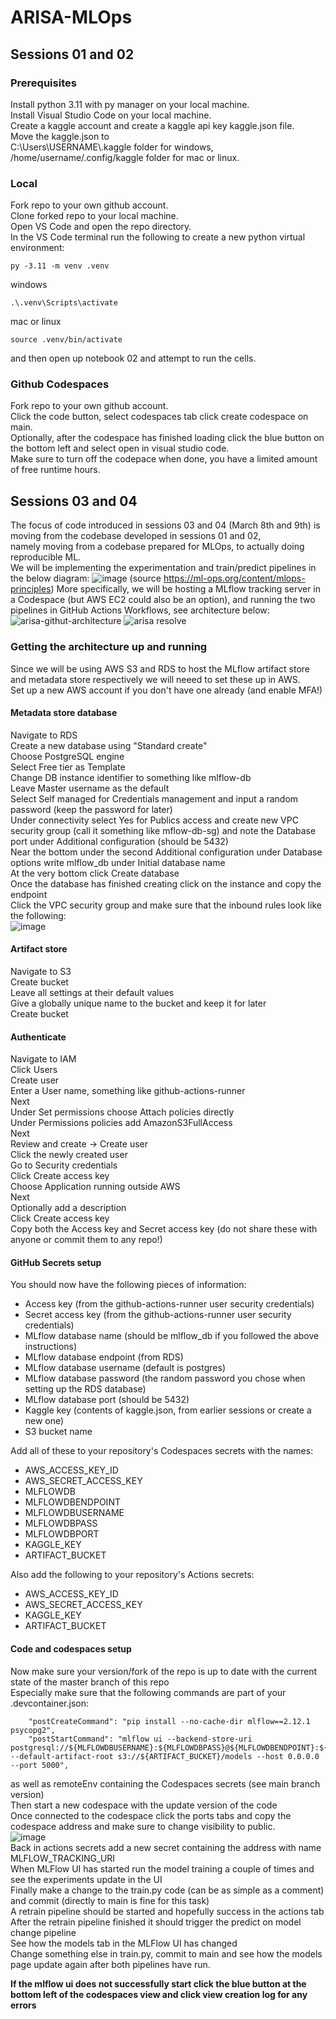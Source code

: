 # ARISA-MLOps
## Sessions 01 and 02
### Prerequisites  
Install python 3.11 with py manager on your local machine.  
Install Visual Studio Code on your local machine.  
Create a kaggle account and create a kaggle api key kaggle.json file.  
Move the kaggle.json to   
C:\Users\USERNAME\\.kaggle folder for windows,  
/home/username/.config/kaggle folder for mac or linux.  
### Local
Fork repo to your own github account.  
Clone forked repo to your local machine.  
Open VS Code and open the repo directory.  
In the VS Code terminal run the following to create a new python virtual environment:  
```
py -3.11 -m venv .venv
```
windows
```
.\.venv\Scripts\activate
```
mac or linux  
```
source .venv/bin/activate
```
and then open up notebook 02 and attempt to run the cells.  

### Github Codespaces  
Fork repo to your own github account.  
Click the code button, select codespaces tab click create codespace on main.  
Optionally, after the codespace has finished loading click the blue button on the bottom left and select open in visual studio code.  
Make sure to turn off the codepace when done, you have a limited amount of free runtime hours.  

## Sessions 03 and 04
The focus of code introduced in sessions 03 and 04 (March 8th and 9th) is moving from the codebase developed in sessions 01 and 02,  
namely moving from a codebase prepared for MLOps, to actually doing reproducible ML.  
We will be implementing the experimentation and train/predict pipelines in the below diagram:
![image](https://github.com/user-attachments/assets/f11539b6-9bcc-4a04-b89f-97e6e7383bf2)
(source https://ml-ops.org/content/mlops-principles)
More specifically, we will be hosting a MLflow tracking server in a Codespace (but AWS EC2 could also be an option),
and running the two pipelines in GitHub Actions Workflows, see architecture below:
![arisa-githut-architecture](https://github.com/user-attachments/assets/fb13f63b-e821-4b9b-869a-e3f2ea431a9b)
![arisa resolve](https://github.com/user-attachments/assets/76eedd72-0326-4d80-879c-9f6761349032)
### Getting the architecture up and running
Since we will be using AWS S3 and RDS to host the MLflow artifact store and metadata store respectively we will neeed to set these up in AWS.  
Set up a new AWS account if you don't have one already (and enable MFA!)
#### Metadata store database
Navigate to RDS  
Create a new database using "Standard create"  
Choose PostgreSQL engine  
Select Free tier as Template  
Change DB instance identifier to something like mlflow-db  
Leave Master username as the default  
Select Self managed for Credentials management and input a random password (keep the password for later)  
Under connectivity select Yes for Publics access and create new VPC security group (call it something like mflow-db-sg) and note the Database port under Additional configuration (should be 5432)  
Near the bottom under the second Additional configuration under Database options write mlflow_db under Initial database name  
At the very bottom click Create database  
Once the database has finished creating click on the instance and copy the endpoint  
Click the VPC security group and make sure that the inbound rules look like the following:  
![image](https://github.com/user-attachments/assets/99978aa4-5f0b-49de-a453-f5626956b23d)  
#### Artifact store
Navigate to S3  
Create bucket  
Leave all settings at their default values  
Give a globally unique name to the bucket and keep it for later  
Create bucket  
#### Authenticate
Navigate to IAM  
Click Users  
Create user  
Enter a User name, something like github-actions-runner  
Next  
Under Set permissions choose Attach policies directly  
Under Permissions policies add AmazonS3FullAccess  
Next  
Review and create -> Create user  
Click the newly created user  
Go to Security credentials  
Click Create access key  
Choose Application running outside AWS  
Next  
Optionally add a description  
Click Create access key  
Copy both the Access key and Secret access key (do not share these with anyone or commit them to any repo!)  
#### GitHub Secrets setup
You should now have the following pieces of information:  
 * Access key (from the github-actions-runner user security credentials)  
 * Secret access key (from the github-actions-runner user security credentials)  
 * MLflow database name (should be mlflow_db if you followed the above instructions)  
 * MLflow database endpoint (from RDS)  
 * MLflow database username (default is postgres)  
 * MLflow database password (the random password you chose when setting up the RDS database)
 * MLflow database port (should be 5432)  
 * Kaggle key (contents of kaggle.json, from earlier sessions or create a new one)
 * S3 bucket name

Add all of these to your repository's Codespaces secrets with the names:  
 * AWS_ACCESS_KEY_ID
 * AWS_SECRET_ACCESS_KEY
 * MLFLOWDB
 * MLFLOWDBENDPOINT
 * MLFLOWDBUSERNAME
 * MLFLOWDBPASS
 * MLFLOWDBPORT
 * KAGGLE_KEY
 * ARTIFACT_BUCKET

Also add the following to your repository's Actions secrets:
 * AWS_ACCESS_KEY_ID
 * AWS_SECRET_ACCESS_KEY
 * KAGGLE_KEY
 * ARTIFACT_BUCKET

#### Code and codespaces setup 
Now make sure your version/fork of the repo is up to date with the current state of the master branch of this repo  
Especially make sure that the following commands are part of your .devcontainer.json:
```
	"postCreateCommand": "pip install --no-cache-dir mlflow==2.12.1 psycopg2",
	"postStartCommand": "mlflow ui --backend-store-uri postgresql://${MLFLOWDBUSERNAME}:${MLFLOWDBPASS}@${MLFLOWDBENDPOINT}:${MLFLOWDBPORT}/${MLFLOWDB} --default-artifact-root s3://${ARTIFACT_BUCKET}/models --host 0.0.0.0 --port 5000",
```
as well as remoteEnv containing the Codespaces secrets (see main branch version)  
Then start a new codespace with the update version of the code  
Once connected to the codespace click the ports tabs and copy the codespace address and make sure to change visibility to public.  
![image](https://github.com/user-attachments/assets/7aa26ee2-b5e2-4501-a7e8-bc0975fff330)  
Back in actions secrets add a new secret containing the address with name MLFLOW_TRACKING_URI  
When MLFlow UI has started run the model training a couple of times and see the experiments update in the UI  
Finally make a change to the train.py code (can be as simple as a comment) and commit (directly to main is fine for this task)  
A retrain pipeline should be started and hopefully success in the actions tab  
After the retrain pipeline finished it should trigger the predict on model change pipeline  
See how the models tab in the MLFlow UI has changed  
Change something else in train.py, commit to main and see how the models page update again after both pipelines have run.

**If the mlflow ui does not successfully start click the blue button at the bottom left of the codespaces view and click view creation log for any errors**






